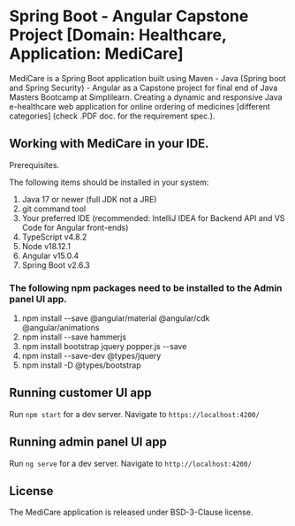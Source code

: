 # Spring Boot - Angular Capstone Project [Domain: Healthcare, Application: MediCare]

MediCare is a Spring Boot application built using Maven - Java (Spring boot and Spring Security) - Angular as a Capstone project for final end of Java Masters Bootcamp at Simplilearn.
Creating a dynamic and responsive Java e-healthcare web application for online ordering of medicines [different categories]
(check .PDF doc. for the requirement spec.).

## Working with MediCare in your IDE.

Prerequisites.

The following items should be installed in your system:

1. Java 17 or newer (full JDK not a JRE)
2. git command tool
3. Your preferred IDE (recommended: IntelliJ IDEA for Backend API and VS Code for Angular front-ends)
4. TypeScript v4.8.2
5. Node v18.12.1
6. Angular v15.0.4
7. Spring Boot v2.6.3

### The following npm packages need to be installed to the Admin panel UI app.
1. npm install --save @angular/material @angular/cdk @angular/animations
2. npm install --save hammerjs
3. npm install bootstrap jquery popper.js --save
4. npm install --save-dev @types/jquery
5. npm install -D @types/bootstrap

## Running customer UI app
Run `npm start` for a dev server. Navigate to `https://localhost:4200/`

## Running admin panel UI app
Run `ng serve` for a dev server. Navigate to `http://localhost:4200/`


## License

The MediCare application is released under BSD-3-Clause license.




